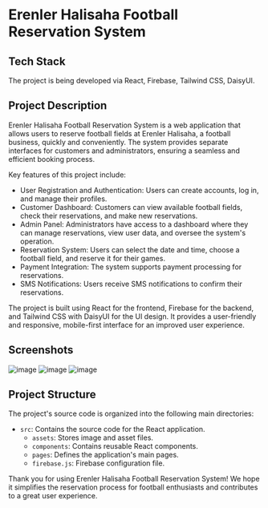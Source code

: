 # Erenler Halisaha Football Reservation System

## Tech Stack
The project is being developed via React, Firebase, Tailwind CSS, DaisyUI. 

## Project Description
Erenler Halisaha Football Reservation System is a web application that allows users to reserve football fields at Erenler Halisaha, a football business, quickly and conveniently. The system provides separate interfaces for customers and administrators, ensuring a seamless and efficient booking process.

Key features of this project include:
- User Registration and Authentication: Users can create accounts, log in, and manage their profiles.
- Customer Dashboard: Customers can view available football fields, check their reservations, and make new reservations.
- Admin Panel: Administrators have access to a dashboard where they can manage reservations, view user data, and oversee the system's operation.
- Reservation System: Users can select the date and time, choose a football field, and reserve it for their games.
- Payment Integration: The system supports payment processing for reservations.
- SMS Notifications: Users receive SMS notifications to confirm their reservations.

The project is built using React for the frontend, Firebase for the backend, and Tailwind CSS with DaisyUI for the UI design. It provides a user-friendly and responsive, mobile-first interface for an improved user experience.

## Screenshots

![image](https://github.com/tugraturkseven/erenler-halisaha/assets/28603785/1290deb0-f748-4281-9046-47fd1afd80f9)
![image](https://github.com/tugraturkseven/erenler-halisaha/assets/28603785/4a642c01-69d8-455b-994f-a72afd55aa7c)
![image](https://github.com/tugraturkseven/erenler-halisaha/assets/28603785/91be0c32-6efe-485d-b4e7-2836fe98dd56)


## Project Structure
The project's source code is organized into the following main directories:

- `src`: Contains the source code for the React application.
  - `assets`: Stores image and asset files.
  - `components`: Contains reusable React components.
  - `pages`: Defines the application's main pages.
  - `firebase.js`: Firebase configuration file.


Thank you for using Erenler Halisaha Football Reservation System! We hope it simplifies the reservation process for football enthusiasts and contributes to a great user experience.
